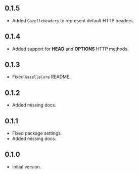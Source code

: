 ## 0.1.5

 - Added `GazelleHeaders` to represent default HTTP headers.

## 0.1.4

 - Added support for **HEAD** and **OPTIONS** HTTP methods.

## 0.1.3

- Fixed `GazelleCore` README.

## 0.1.2

- Added missing docs.

## 0.1.1

- Fixed package settings.
- Added missing docs.

## 0.1.0

- Initial version.
